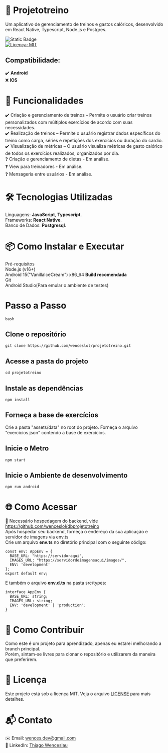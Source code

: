# 📌 Projetotreino  
Um aplicativo de gerenciamento de treinos e gastos calóricos, desenvolvido em React Native, Typescript, Node.js e Postgres.  


![Static Badge](https://img.shields.io/badge/Status-Em%20Desenvolvimento-lushgreen)  
[![Licença: MIT](https://img.shields.io/badge/Licen%C3%A7a-MIT-yellow)](https://opensource.org/license/mit)  

## Compatibilidade:  
✔️ **Android**  
❌ **IOS**

# 🚀 **Funcionalidades**

✔️ Criação e gerenciamento de treinos – Permite o usuário criar treinos personalizados com múltiplos exercícios de acordo com suas necessidades.  
✔️ Realização de treinos – Permite o usuário registrar dados específicos do treino como carga, séries e repetições dos exercícios ou duração do cardio.  
✔️ Visualização de métricas – O usuário visualiza métricas de gasto calórico de todos os exercícios realizados, organizados por dia.  
❓ Criação e gerenciamento de dietas - Em análise.  
❓ View para treinadores - Em análise.  
❓ Mensageria entre usuários - Em análise.


# 🛠️ **Tecnologias Utilizadas**  
Linguagens: **JavaScript**, **Typescript**.  
Frameworks: **React Native**.  
Banco de Dados: **Postgresql**.  


# 📦 Como Instalar e Executar  
Pré-requisitos  
Node.js (v16+)  
Android 15("VanillaIceCream") x86_64 **Build recomendada**  
Git  
Android Studio(Para emular o ambiente de testes)  

# Passo a Passo
    bash
## Clone o repositório
    git clone https://github.com/wenceslol/projetotreino.git

## Acesse a pasta do projeto
    cd projetotreino

## Instale as dependências
    npm install

## Forneça a base de exercícios
Crie a pasta "assets/data" no root do projeto.
Forneça o arquivo "exercicios.json" contendo a base de exercícios.

## Inicie o Metro
    npm start

## Inicie o Ambiente de desenvolvimento
    npm run android

# 🌐 Como Acessar
🔗 Necessário hospedagem do backend, vide https://github.com/wenceslol/dbprojetotreino  
Após hospedar seu backend, forneça o endereço da sua aplicação e servidor de imagens via env.ts  
Crie um arquivo **env.ts** no diretório principal com o seguinte código:  

    const env: AppEnv = {
      BASE_URL: "https://servidoraqui",
      IMAGES_URL: "https://servidordeimagensaqui/images/",
      ENV: 'development'
    };
    export default env;
E também o arquivo **env.d.ts** na pasta src/types:  

    interface AppEnv {
      BASE_URL: string;
      IMAGES_URL: string;
      ENV: 'development' | 'production';
    }

# 🤝 Como Contribuir  
Como este é um projeto para aprendizado, apenas eu estarei melhorando a branch principal.  
Porém, sintam-se livres para clonar o repositório e utilizarem da maneira que preferirem.

# 📄 Licença  
Este projeto está sob a licença MIT. Veja o arquivo [LICENSE](LICENSE) para mais detalhes.  


#  📬 Contato  
✉️ Email: [wences.dev@gmail.com](mailto:wences.dev@gmail.com)  
🔗 LinkedIn: [Thiago Wenceslau](https://www.linkedin.com/in/thiago-wenceslau/)  
